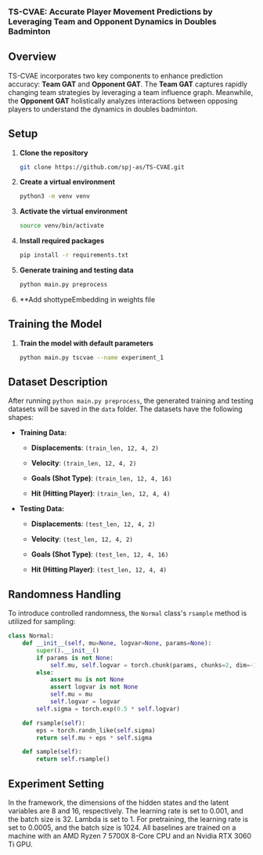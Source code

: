 ### TS-CVAE: Accurate Player Movement Predictions by Leveraging Team and Opponent Dynamics in Doubles Badminton

## Overview
TS-CVAE incorporates two key components to enhance prediction accuracy: **Team GAT** and **Opponent GAT**. The **Team GAT** captures rapidly changing team strategies by leveraging a team influence graph. Meanwhile, the **Opponent GAT** holistically analyzes interactions between opposing players to understand the dynamics in doubles badminton.

## Setup

1. **Clone the repository**
    ```bash
    git clone https://github.com/spj-as/TS-CVAE.git
    ```

2. **Create a virtual environment**
   ```bash
   python3 -m venv venv
   ```

3. **Activate the virtual environment**
   ```bash
   source venv/bin/activate
   ```

4. **Install required packages**
   ```bash
   pip install -r requirements.txt
   ```

5. **Generate training and testing data**
   ```bash
   python main.py preprocess
   ```
6. **Add shottypeEmbedding in weights file

## Training the Model

1. **Train the model with default parameters**
    ```bash
    python main.py tscvae --name experiment_1 
    ```

## Dataset Description

After running `python main.py preprocess`, the generated training and testing datasets will be saved in the `data` folder. The datasets have the following shapes:

- **Training Data:**
  
  - **Displacements**: `(train_len, 12, 4, 2)`
  
  - **Velocity**: `(train_len, 12, 4, 2)`
  
  - **Goals (Shot Type)**: `(train_len, 12, 4, 16)`
  
  - **Hit (Hitting Player)**: `(train_len, 12, 4, 4)`

- **Testing Data:**

  - **Displacements**: `(test_len, 12, 4, 2)`
  
  - **Velocity**: `(test_len, 12, 4, 2)`
  
  - **Goals (Shot Type)**: `(test_len, 12, 4, 16)`
  
  - **Hit (Hitting Player)**: `(test_len, 12, 4, 4)`

## Randomness Handling

To introduce controlled randomness, the `Normal` class's `rsample` method is utilized for sampling:

```python
class Normal:
    def __init__(self, mu=None, logvar=None, params=None):
        super().__init__()
        if params is not None:
            self.mu, self.logvar = torch.chunk(params, chunks=2, dim=-1)
        else:
            assert mu is not None
            assert logvar is not None
            self.mu = mu
            self.logvar = logvar
        self.sigma = torch.exp(0.5 * self.logvar)

    def rsample(self):
        eps = torch.randn_like(self.sigma)
        return self.mu + eps * self.sigma

    def sample(self):
        return self.rsample()
```
## Experiment Setting 
In the framework, the dimensions of the hidden states and the latent variables are 8 and 16, respectively. The learning rate is set to 0.001, and the batch size is 32. Lambda is set to 1. For pretraining, the learning rate is set to 0.0005, and the batch size is 1024. All baselines are trained on a machine with an AMD Ryzen 7 5700X 8-Core CPU and an Nvidia RTX 3060 Ti GPU.
